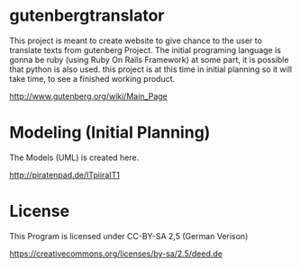 gutenbergtranslator
===================

This project is meant to create website to give chance to the user to translate texts from gutenberg Project.
The initial programing language is gonna be ruby (using Ruby On Rails Framework) at some part, it is possible 
that python is also used. this project is at this time in initial planning so it will take time, to see a finished
working product.

http://www.gutenberg.org/wiki/Main_Page

Modeling (Initial Planning)
==================
The Models (UML) is created here.

http://piratenpad.de/lTpiiraIT1

License
==================
This Program is licensed under CC-BY-SA 2,5 (German Verison)

https://creativecommons.org/licenses/by-sa/2.5/deed.de

